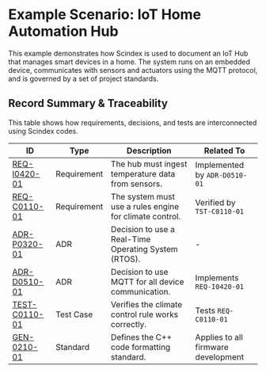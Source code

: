 # Example Scenario: IoT Home Automation Hub

This example demonstrates how Scindex is used to document an IoT Hub that manages smart devices in a home. The system runs on an embedded device, communicates with sensors and actuators using the MQTT protocol, and is governed by a set of project standards.

## Record Summary & Traceability

This table shows how requirements, decisions, and tests are interconnected using Scindex codes.

| ID                | Type        | Description                                       | Related To                                    |
| ----------------- | ----------- | ------------------------------------------------- | --------------------------------------------- |
| [REQ-I0420-01](./requirements/REQ-I0420-01.md) | Requirement | The hub must ingest temperature data from sensors.  | Implemented by `ADR-D0510-01`                  |
| [REQ-C0110-01](./requirements/REQ-C0110-01.md) | Requirement | The system must use a rules engine for climate control. | Verified by `TST-C0110-01`                    |
| [ADR-P0320-01](./adrs/ADR-P0320-01.md)       | ADR         | Decision to use a Real-Time Operating System (RTOS).  | -                                             |
| [ADR-D0510-01](./adrs/ADR-D0510-01.md)       | ADR         | Decision to use MQTT for all device communication.    | Implements `REQ-I0420-01`                      |
| [TEST-C0110-01](./tests/TST-C0110-01.md)      | Test Case   | Verifies the climate control rule works correctly.  | Tests `REQ-C0110-01`                           |
| [GEN-0210-01](./standards/G0210-01.md)     | Standard    | Defines the C++ code formatting standard.           | Applies to all firmware development            |
